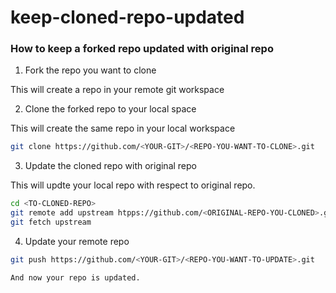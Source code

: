 # keep-cloned-repo-updated
### How to keep a forked repo updated with original repo

1. Fork the repo you want to clone

This will create a repo in your remote git workspace

2. Clone the forked repo to your local space

This will create the same repo in your local workspace
```sh
git clone https://github.com/<YOUR-GIT>/<REPO-YOU-WANT-TO-CLONE>.git
```

3. Update the cloned repo with original repo

This will updte your local repo with respect to original repo.
```sh
cd <TO-CLONED-REPO>
git remote add upstream htpps://github.com/<ORIGINAL-REPO-YOU-CLONED>.git
git fetch upstream
```
4. Update your remote repo
```sh
git push https://github.com/<YOUR-GIT>/<REPO-YOU-WANT-TO-UPDATE>.git

And now your repo is updated.

